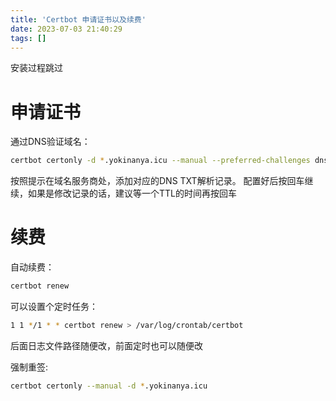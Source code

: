 ```yaml
---
title: 'Certbot 申请证书以及续费'
date: 2023-07-03 21:40:29
tags: []
---
```

安装过程跳过

# 申请证书
通过DNS验证域名：
```bash
certbot certonly -d *.yokinanya.icu --manual --preferred-challenges dns
```
按照提示在域名服务商处，添加对应的DNS TXT解析记录。
配置好后按回车继续，如果是修改记录的话，建议等一个TTL的时间再按回车

# 续费
自动续费：
```bash
certbot renew
```
可以设置个定时任务：
```bash
1 1 */1 * * certbot renew > /var/log/crontab/certbot
```
后面日志文件路径随便改，前面定时也可以随便改

强制重签:
```bash
certbot certonly --manual -d *.yokinanya.icu
```